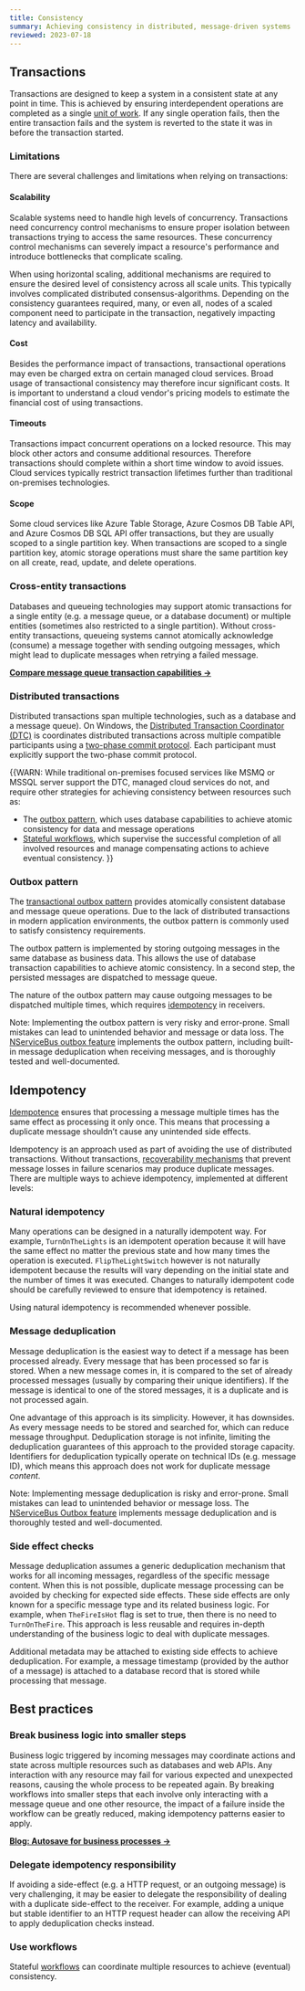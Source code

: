 ```yaml
---
title: Consistency
summary: Achieving consistency in distributed, message-driven systems
reviewed: 2023-07-18
---
```


## Transactions

Transactions are designed to keep a system in a consistent state at any point in time. This is achieved by ensuring interdependent operations are completed as a single [unit of work](https://en.wikipedia.org/wiki/Unit_of_work). If any single operation fails, then the entire transaction fails and the system is reverted to the state it was in before the transaction started.

### Limitations

There are several challenges and limitations when relying on transactions:

#### Scalability

Scalable systems need to handle high levels of concurrency. Transactions need concurrency control mechanisms to ensure proper isolation between transactions trying to access the same resources. These concurrency control mechanisms can severely impact a resource's performance and introduce bottlenecks that complicate scaling.

When using horizontal scaling, additional mechanisms are required to ensure the desired level of consistency across all scale units. This typically involves complicated distributed consensus-algorithms. Depending on the consistency guarantees required, many, or even all, nodes of a scaled component need to participate in the transaction, negatively impacting latency and availability.

#### Cost

Besides the performance impact of transactions, transactional operations may even be charged extra on certain managed cloud services. Broad usage of transactional consistency may therefore incur significant costs. It is important to understand a cloud vendor's pricing models to estimate the financial cost of using transactions.

#### Timeouts

Transactions impact concurrent operations on a locked resource. This may block other actors and consume additional resources. Therefore transactions should complete within a short time window to avoid issues. Cloud services typically restrict transaction lifetimes further than traditional on-premises technologies.

#### Scope

Some cloud services like Azure Table Storage, Azure Cosmos DB Table API, and Azure Cosmos DB SQL API offer transactions, but they are usually scoped to a single partition key. When transactions are scoped to a single partition key, atomic storage operations must share the same partition key on all create, read, update, and delete operations.

### Cross-entity transactions

Databases and queueing technologies may support atomic transactions for a single entity (e.g. a message queue, or a database document) or multiple entities (sometimes also restricted to a single partition). Without cross-entity transactions, queueing systems cannot atomically acknowledge (consume) a message together with sending outgoing messages, which might lead to duplicate messages when retrying a failed message.

[**Compare message queue transaction capabilities →**](/transports/transactions.md)

### Distributed transactions

Distributed transactions span multiple technologies, such as a database and a message queue). On Windows, the [Distributed Transaction Coordinator (DTC)](https://en.wikipedia.org/wiki/Microsoft_Distributed_Transaction_Coordinator) is coordinates distributed transactions across multiple compatible participants using a [two-phase commit protocol](https://en.wikipedia.org/wiki/Two-phase_commit_protocol). Each participant must explicitly support the two-phase commit protocol.

{{WARN:
While traditional on-premises focused services like MSMQ or MSSQL server support the DTC, managed cloud services do not, and require other strategies for achieving consistency between resources such as:

* The [outbox pattern](#transactions-outbox-pattern), which uses database capabilities to achieve atomic consistency for data and message operations
* [Stateful workflows](workflows.md), which supervise the successful completion of all involved resources and manage compensating actions to achieve eventual consistency.
}}

### Outbox pattern

The [transactional outbox pattern](https://microservices.io/patterns/data/transactional-outbox.html) provides atomically consistent database and message queue operations. Due to the lack of distributed transactions in modern application environments, the outbox pattern is commonly used to satisfy consistency requirements.

The outbox pattern is implemented by storing outgoing messages in the same database as business data. This allows the use of database transaction capabilities to achieve atomic consistency. In a second step, the persisted messages are dispatched to message queue.

The nature of the outbox pattern may cause outgoing messages to be dispatched multiple times, which requires [idempotency](#idempotency) in receivers.

Note: Implementing the outbox pattern is very risky and error-prone. Small mistakes can lead to unintended behavior and message or data loss. The [NServiceBus outbox feature](/nservicebus/outbox/) implements the outbox pattern, including built-in message deduplication when receiving messages, and is thoroughly tested and well-documented.

## Idempotency

[Idempotence](https://en.wikipedia.org/wiki/Idempotence) ensures that processing a message multiple times has the same effect as processing it only once. This means that processing a duplicate message shouldn’t cause any unintended side effects.

Idempotency is an approach used as part of avoiding the use of distributed transactions. Without transactions, [recoverability mechanisms](/architecture/recoverability.md) that prevent message losses in failure scenarios may produce duplicate messages. There are multiple ways to achieve idempotency, implemented at different levels:

### Natural idempotency

Many operations can be designed in a naturally idempotent way. For example, `TurnOnTheLights` is an idempotent operation because it will have the same effect no matter the previous state and how many times the operation is executed. `FlipTheLightSwitch` however is not naturally idempotent because the results will vary depending on the initial state and the number of times it was executed. Changes to naturally idempotent code should be carefully reviewed to ensure that idempotency is retained.

Using natural idempotency is recommended whenever possible.

### Message deduplication

Message deduplication is the easiest way to detect if a message has been processed already. Every message that has been processed so far is stored. When a new message comes in, it is compared to the set of already processed messages (usually by comparing their unique identifiers). If the message is identical to one of the stored messages, it is a duplicate and is not processed again.

One advantage of this approach is its simplicity. However, it has downsides. As every message needs to be stored and searched for, which can reduce message throughput. Deduplication storage is not infinite, limiting the deduplication guarantees of this approach to the provided storage capacity. Identifiers for deduplication typically operate on technical IDs (e.g. message ID), which means this approach does not work for duplicate message _content_.

Note: Implementing message deduplication is risky and error-prone. Small mistakes can lead to unintended behavior or message loss. The [NServiceBus Outbox feature](/nservicebus/outbox/) implements message deduplication and is thoroughly tested and well-documented.

### Side effect checks

Message deduplication assumes a generic deduplication mechanism that works for all incoming messages, regardless of the specific message content. When this is not possible, duplicate message processing can be avoided by checking for expected side effects. These side effects are only known for a specific message type and its related business logic. For example, when `TheFireIsHot` flag is set to true, then there is no need to `TurnOnTheFire`. This approach is less reusable and requires in-depth understanding of the business logic to deal with duplicate messages.

Additional metadata may be attached to existing side effects to achieve deduplication. For example, a message timestamp (provided by the author of a message) is attached to a database record that is stored while processing that message.

## Best practices

### Break business logic into smaller steps

Business logic triggered by incoming messages may coordinate actions and state across multiple resources such as databases and web APIs. Any interaction with any resource may fail for various expected and unexpected reasons, causing the whole process to be repeated again. By breaking workflows into smaller steps that each involve only interacting with a message queue and one other resource, the impact of a failure inside the workflow can be greatly reduced, making idempotency patterns easier to apply.

[**Blog: Autosave for business processes →**](https://particular.net/blog/autosave-for-your-business)

### Delegate idempotency responsibility

If avoiding a side-effect (e.g. a HTTP request, or an outgoing message) is very challenging, it may be easier to delegate the responsibility of dealing with a duplicate side-effect to the receiver. For example, adding a unique but stable identifier to an HTTP request header can allow the receiving API to apply deduplication checks instead.

### Use workflows

Stateful [workflows](workflows.md) can coordinate multiple resources to achieve (eventual) consistency.

